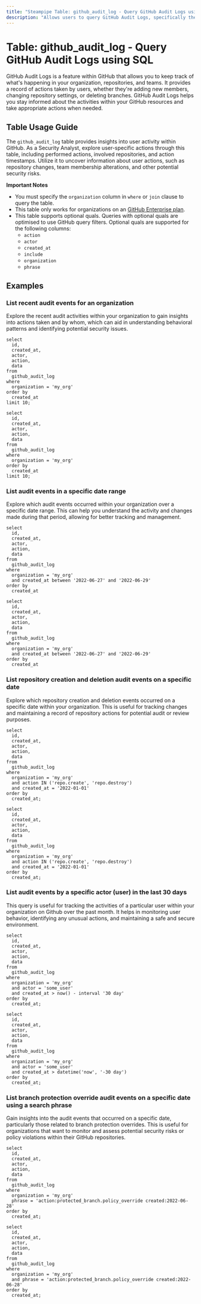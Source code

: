 ```yaml
---
title: "Steampipe Table: github_audit_log - Query GitHub Audit Logs using SQL"
description: "Allows users to query GitHub Audit Logs, specifically the actions, users, and repositories involved, providing insights into user activity and potential security concerns."
---
```


# Table: github_audit_log - Query GitHub Audit Logs using SQL

GitHub Audit Logs is a feature within GitHub that allows you to keep track of what's happening in your organization, repositories, and teams. It provides a record of actions taken by users, whether they're adding new members, changing repository settings, or deleting branches. GitHub Audit Logs helps you stay informed about the activities within your GitHub resources and take appropriate actions when needed.

## Table Usage Guide

The `github_audit_log` table provides insights into user activity within GitHub. As a Security Analyst, explore user-specific actions through this table, including performed actions, involved repositories, and action timestamps. Utilize it to uncover information about user actions, such as repository changes, team membership alterations, and other potential security risks.

**Important Notes**
- You must specify the `organization` column in `where` or `join` clause to query the table.
- This table only works for organizations on an [GitHub Enterprise plan](https://docs.github.com/en/enterprise-cloud@latest/admin/overview/about-enterprise-accounts).
- This table supports optional quals. Queries with optional quals are optimised to use GitHub query filters. Optional quals are supported for the following columns:
  - `action`
  - `actor`
  - `created_at`
  - `include`
  - `organization`
  - `phrase`

## Examples

### List recent audit events for an organization
Explore the recent audit activities within your organization to gain insights into actions taken and by whom, which can aid in understanding behavioral patterns and identifying potential security issues.

```sql+postgres
select
  id,
  created_at,
  actor,
  action,
  data
from
  github_audit_log
where
  organization = 'my_org'
order by
  created_at
limit 10;
```

```sql+sqlite
select
  id,
  created_at,
  actor,
  action,
  data
from
  github_audit_log
where
  organization = 'my_org'
order by
  created_at
limit 10;
```

### List audit events in a specific date range
Explore which audit events occurred within your organization over a specific date range. This can help you understand the activity and changes made during that period, allowing for better tracking and management.

```sql+postgres
select
  id,
  created_at,
  actor,
  action,
  data
from
  github_audit_log
where
  organization = 'my_org'
  and created_at between '2022-06-27' and '2022-06-29'
order by
  created_at
```

```sql+sqlite
select
  id,
  created_at,
  actor,
  action,
  data
from
  github_audit_log
where
  organization = 'my_org'
  and created_at between '2022-06-27' and '2022-06-29'
order by
  created_at
```

### List repository creation and deletion audit events on a specific date
Explore which repository creation and deletion events occurred on a specific date within your organization. This is useful for tracking changes and maintaining a record of repository actions for potential audit or review purposes.

```sql+postgres
select
  id,
  created_at,
  actor,
  action,
  data
from
  github_audit_log
where
  organization = 'my_org'
  and action IN ('repo.create', 'repo.destroy')
  and created_at = '2022-01-01'
order by
  created_at;
```

```sql+sqlite
select
  id,
  created_at,
  actor,
  action,
  data
from
  github_audit_log
where
  organization = 'my_org'
  and action IN ('repo.create', 'repo.destroy')
  and created_at = '2022-01-01'
order by
  created_at;
```

### List audit events by a specific actor (user) in the last 30 days
This query is useful for tracking the activities of a particular user within your organization on Github over the past month. It helps in monitoring user behavior, identifying any unusual actions, and maintaining a safe and secure environment.

```sql+postgres
select
  id,
  created_at,
  actor,
  action,
  data
from
  github_audit_log
where
  organization = 'my_org'
  and actor = 'some_user'
  and created_at > now() - interval '30 day'
order by
  created_at;
```

```sql+sqlite
select
  id,
  created_at,
  actor,
  action,
  data
from
  github_audit_log
where
  organization = 'my_org'
  and actor = 'some_user'
  and created_at > datetime('now', '-30 day')
order by
  created_at;
```

### List branch protection override audit events on a specific date using a search phrase
Gain insights into the audit events that occurred on a specific date, particularly those related to branch protection overrides. This is useful for organizations that want to monitor and assess potential security risks or policy violations within their GitHub repositories.

```sql+postgres
select
  id,
  created_at,
  actor,
  action,
  data
from
  github_audit_log
where
  organization = 'my_org'
  phrase = 'action:protected_branch.policy_override created:2022-06-28'
order by
  created_at;
```

```sql+sqlite
select
  id,
  created_at,
  actor,
  action,
  data
from
  github_audit_log
where
  organization = 'my_org'
  and phrase = 'action:protected_branch.policy_override created:2022-06-28'
order by
  created_at;
```